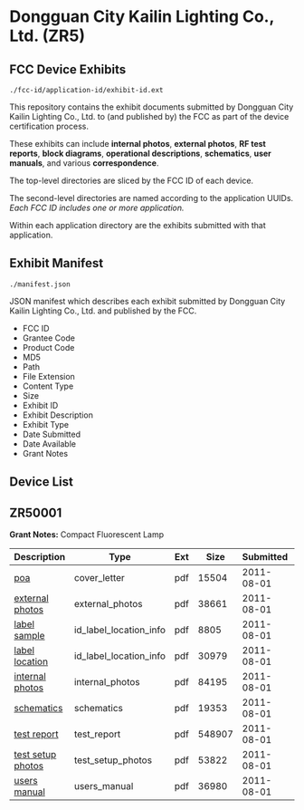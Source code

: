 # Dongguan City Kailin Lighting Co., Ltd. (ZR5)
## FCC Device Exhibits

```
./fcc-id/application-id/exhibit-id.ext
```

This repository contains the exhibit documents submitted by Dongguan City Kailin Lighting Co., Ltd. to (and published by) the FCC as part of the device certification process.

These exhibits can include **internal photos**, **external photos**, **RF test reports**, **block diagrams**, **operational descriptions**, **schematics**, **user manuals**, and various **correspondence**.

The top-level directories are sliced by the FCC ID of each device.

The second-level directories are named according to the application UUIDs. *Each FCC ID includes one or more application.*

Within each application directory are the exhibits submitted with that application. 

## Exhibit Manifest

```
./manifest.json
```

JSON manifest which describes each exhibit submitted by Dongguan City Kailin Lighting Co., Ltd. and published by the FCC.

- FCC ID
- Grantee Code
- Product Code
- MD5
- Path
- File Extension
- Content Type
- Size
- Exhibit ID
- Exhibit Description
- Exhibit Type
- Date Submitted
- Date Available
- Grant Notes

## Device List
## ZR50001
**Grant Notes:** Compact Fluorescent Lamp

| Description | Type | Ext | Size | Submitted | Available |
| ----------- | ---- | --- | ---- | --------- | --------- |
| [poa](ZR50001/442525686557803fc3b91cac808d4ce8/1514438.pdf) | cover_letter | pdf | 15504 | 2011-08-01 | 2011-08-01 |
| [external photos](ZR50001/442525686557803fc3b91cac808d4ce8/1514434.pdf) | external_photos | pdf | 38661 | 2011-08-01 | 2011-08-01 |
| [label sample](ZR50001/442525686557803fc3b91cac808d4ce8/1514435.pdf) | id_label_location_info | pdf | 8805 | 2011-08-01 | 2011-08-01 |
| [label location](ZR50001/442525686557803fc3b91cac808d4ce8/1514436.pdf) | id_label_location_info | pdf | 30979 | 2011-08-01 | 2011-08-01 |
| [internal photos](ZR50001/442525686557803fc3b91cac808d4ce8/1514437.pdf) | internal_photos | pdf | 84195 | 2011-08-01 | 2011-08-01 |
| [schematics](ZR50001/442525686557803fc3b91cac808d4ce8/1514439.pdf) | schematics | pdf | 19353 | 2011-08-01 | 2011-08-01 |
| [test report](ZR50001/442525686557803fc3b91cac808d4ce8/1514441.pdf) | test_report | pdf | 548907 | 2011-08-01 | 2011-08-01 |
| [test setup photos](ZR50001/442525686557803fc3b91cac808d4ce8/1514440.pdf) | test_setup_photos | pdf | 53822 | 2011-08-01 | 2011-08-01 |
| [users manual](ZR50001/442525686557803fc3b91cac808d4ce8/1514442.pdf) | users_manual | pdf | 36980 | 2011-08-01 | 2011-08-01 |
